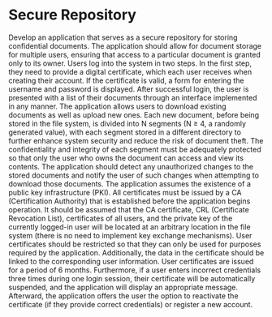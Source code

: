 <h1>Secure Repository</h1>    
Develop an application that serves as a secure repository for storing confidential documents. 
The application should allow for document storage for multiple users, ensuring that access to a particular document is granted only to its owner.    
    Users log into the system in two steps. In the first step, they need to provide a digital certificate, which each user receives when creating their account.
If the certificate is valid, a form for entering the username and password is displayed. After successful login, the user is presented with a list of their documents through an interface implemented in any manner.    
    The application allows users to download existing documents as well as upload new ones. Each new document, before being stored in the file system,
is divided into N segments (N ≥ 4, a randomly generated value), with each segment stored in a different directory to further enhance system security and reduce the risk of document theft. 
The confidentiality and integrity of each segment must be adequately protected so that only the user who owns the document can access and view its contents. 
The application should detect any unauthorized changes to the stored documents and notify the user of such changes when attempting to download those documents.    
    The application assumes the existence of a public key infrastructure (PKI). All certificates must be issued by a CA (Certification Authority) that is established before the application begins operation.
It should be assumed that the CA certificate, CRL (Certificate Revocation List), certificates of all users, 
and the private key of the currently logged-in user will be located at an arbitrary location in the file system (there is no need to implement key exchange mechanisms).
User certificates should be restricted so that they can only be used for purposes required by the application. Additionally, the data in the certificate should be linked to the corresponding user information.    
    User certificates are issued for a period of 6 months. Furthermore, if a user enters incorrect credentials three times during one login session,
their certificate will be automatically suspended, and the application will display an appropriate message. 
Afterward, the application offers the user the option to reactivate the certificate (if they provide correct credentials) or register a new account.
